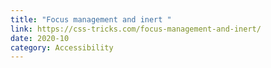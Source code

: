 ```yaml
---
title: "Focus management and inert "
link: https://css-tricks.com/focus-management-and-inert/
date: 2020-10
category: Accessibility
---
```

